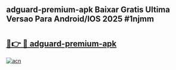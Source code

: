 ## adguard-premium-apk Baixar Gratis Ultima Versao Para Android/IOS 2025 #1njmm

# <h2><a href="https://ainizakaria.my?title=adguard-premium-apk&ref=20M">🔗👉 🔴 adguard-premium-apk</a></h2>

[![acn](https://github.com/user-attachments/assets/0f9c940e-d8b0-45ae-aac7-cd30a18b3e1c)](https://ainizakaria.my?title=adguard-premium-apk&ref=20M)

